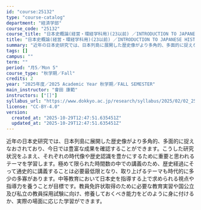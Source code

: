```yaml
---
id: "course:25132"
type: "course-catalog"
department: "経済学部"
course_code: "25132"
course_title: "日本史概論(経営・環経学科用)(23以前) ／INTRODUCTION TO JAPANESE HISTORY"
title: "日本史概論(経営・環経学科用)(23以前) ／INTRODUCTION TO JAPANESE HISTORY"
summary: "近年の日本史研究では、日本列島に展開した歴史像がより多角的、多面的に捉えなおされており、今日では豊富な成果を確認することができます。こうした研究状況をふまえ、それぞれの時代像や歴史認識を豊かにするために重要と思われるテーマを学習します。極め…"
tags: []
campus: ""
term: ""
period: "月5／Mon 5"
course_type: "秋学期／Fall"
credits: 2
year: "2025年度／2025 Academic Year 秋学期／FALL SEMESTER"
main_instructor: "會田 康範"
instructors: ["[]"]
syllabus_url: "https://www.dokkyo.ac.jp/research/syllabus/2025/02/02_25132_ja_JP.html"
license: "CC-BY-4.0"
version:
  created_at: "2025-10-29T12:47:51.635451Z"
  updated_at: "2025-10-29T12:47:51.635451Z"
---
```

近年の日本史研究では、日本列島に展開した歴史像がより多角的、多面的に捉えなおされており、今日では豊富な成果を確認することができます。こうした研究状況をふまえ、それぞれの時代像や歴史認識を豊かにするために重要と思われるテーマを学習します。極めて限られた時間数の中での講義のため、歴史経過にそって通史的に講義することは必要最低限となり、取り上げるテーマも時代的に多少の多寡があります。中等教育において日本史を指導する上で求められる視点や指導力を養うことが目標です。教員免許状取得のために必要な教育実習や国公立及び私立の教員採用試験に向け、修養しておくべき能力をどのように身に付けるか、実際の場面に応じた学習ができます。
